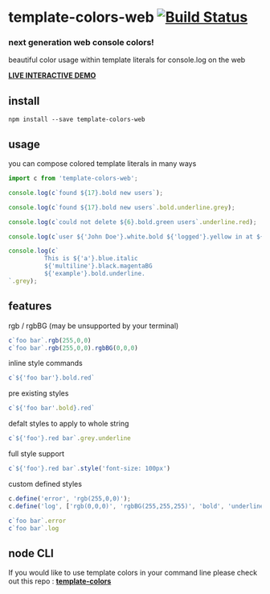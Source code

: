 # template-colors-web [![Build Status](https://travis-ci.org/icodeforlove/template-colors-web.png?branch=master)](https://travis-ci.org/icodeforlove/template-colors-web)

### next generation web console colors!

beautiful color usage within template literals for console.log on the web

**[LIVE INTERACTIVE DEMO](http://icodeforlove.github.io/template-colors-web/)**

## install

```
npm install --save template-colors-web
```

## usage

you can compose colored template literals in many ways

```javascript
import c from 'template-colors-web';

console.log(c`found ${17}.bold new users`);

console.log(c`found ${17}.bold new users`.bold.underline.grey);

console.log(c`could not delete ${6}.bold.green users`.underline.red);

console.log(c`user ${'John Doe'}.white.bold ${'logged'}.yellow in at ${new Date()}.white.bold`.grey);

console.log(c`
          This is ${'a'}.blue.italic
          ${'multiline'}.black.magentaBG
          ${'example'}.bold.underline.
`.grey);
```

## features

rgb / rgbBG (may be unsupported by your terminal)

```javascript
c`foo bar`.rgb(255,0,0)
c`foo bar`.rgb(255,0,0).rgbBG(0,0,0)
```

inline style commands

```javascript
c`${'foo bar'}.bold.red`
```

pre existing styles

```javascript
c`${'foo bar'.bold}.red`
```

defalt styles to apply to whole string

```javascript
c`${'foo'}.red bar`.grey.underline
```

full style support
```javascript
c`${'foo'}.red bar`.style('font-size: 100px')
```

custom defined styles
```javascript
c.define('error', 'rgb(255,0,0)');
c.define('log', ['rgb(0,0,0)', 'rgbBG(255,255,255)', 'bold', 'underline', 'italic']);

c`foo bar`.error
c`foo bar`.log
```

## node CLI

If you would like to use template colors in your command line please check out this repo : **[template-colors](https://github.com/icodeforlove/template-colors)**
